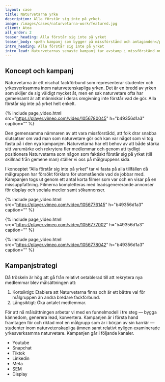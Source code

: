 ```yaml
---
layout: case
title: Naturvetarna yrke
description: Alla förstår sig inte på yrket. 
image: /images/cases/naturvetarna-work/featured.jpg
client: Atea
all_order: 2
teaser_heading: Alla förstår sig inte på yrket
teaser_body: <p>En kampanj som bygger på missförstånd och antaganden</p>
intro_heading: Alla förstår sig inte på yrket
intro_lead: Naturvetarnas senaste kampanj tar avstamp i missförstånd om vad dietister äter, att biologen kan allt om småkryp. Alla förstår sig inte på yrket helt enkelt.
---
```


## Koncept och kampanj

Naturvetarna är ett nischat fackförbund som representerar studenter och yrkesverksamma inom naturvetenskapliga yrken. Det är en bredd av yrken som skiljer de sig väldigt mycket åt, men en sak naturvetare ofta har gemensamt är att människor i deras omgivning inte förstår vad de gör. Alla förstår sig inte på yrket helt enkelt.

{%
  include page_video.html
  src="https://player.vimeo.com/video/1056780045"
  h="b49356d1a3"
  caption=""
%}

Den gemensamma nämnaren av att vara missförstådd, att folk drar snabba slutsatser om vad man som naturvetare gör och kan var något som vi tog fasta på i den nya kampanjen. Naturvetarna har ett behov av att både stärka sitt varumärke och rekrytera fler medlemmar och genom att tydligt positionera Naturvetarna som någon som faktiskt förstår sig på yrket (till skillnad från gemene man) ställer vi oss på målgruppens sida.  

I konceptet “Alla förstår sig inte på yrket” tar vi fasta på alla tillfällen då målgruppen har försökt förklara för utomstående vad de jobbar med. 
Kampanjen togs ut genom ett antal korta filmer som var och en visar på en missuppfattning. Filmerna kompletteras med leadsgenererande annonser för display och sociala medier samt sökannonser. 

{%
  include page_video.html
  src="https://player.vimeo.com/video/1056776145"
  h="b49356d1a3"
  caption=""
%}

{%
  include page_video.html
  src="https://player.vimeo.com/video/1056777002"
  h="b49356d1a3"
  caption=""
%}

{%
  include page_video.html
  src="https://player.vimeo.com/video/1056778042"
  h="b49356d1a3"
  caption=""
%}


## Kampanjstrategi
Då tröskeln är hög att gå från relativt oetablerad till att rekrytera nya medlemmar blev målsättningen att:

1. Kortsiktigt: Etablera att Naturvetarna finns och är ett bättre val för målgruppen än andra bredare fackförbund.
2. Långsiktigt: Öka antalet medlemmar.

För att nå målsättningen arbetar vi med en funnelmodell i tre steg — bygga kännedom, generera lead, konvertera. 
Kampanjen är i första hand framtagen för och riktad mot en målgrupp som är i början av sin karriär — studenter inom naturvetenskapliga ämnen samt relativt nyligen examinerade yrkesverksamma naturvetare. Kampanjen går i följande kanaler.

- Youtube
- Snapchat
- Tiktok
- Linkedin
- Meta
- SEM
- Display



